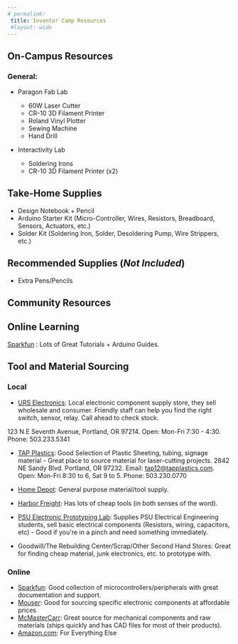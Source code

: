 ```yaml
---
# permalink: 
 title: Inventor Camp Resources
 #layout: wide
---
```


## On-Campus Resources ##

### General: ###
- Paragon Fab Lab
  - 60W Laser Cutter
  - CR-10 3D Filament Printer
  - Roland Vinyl Plotter
  - Sewing Machine
  - Hand Drill
  
- Interactivity Lab
  - Soldering Irons
  - CR-10 3D Filament Printer (x2)


## Take-Home Supplies ##

- Design Notebook + Pencil
- Arduino Starter Kit (Micro-Controller, Wires, Resistors, Breadboard, Sensors, Actuators, etc.)
- Solder Kit (Soldering Iron, Solder, Desoldering Pump, Wire Strippers, etc.)

## Recommended Supplies (_Not Included_) ##

- Extra Pens/Pencils


## Community Resources ##


## Online Learning ##

[Sparkfun](https://learn.sparkfun.com/) : Lots of Great Tutorials + Arduino Guides.

##  Tool and Material Sourcing ##

### Local ###
- [URS Electronics](http://www.urseleshop.com/): Local electronic component supply store, they sell wholesale and consumer. Friendly staff can help you find the right switch, sensor, relay. Call ahead to check stock.

123 N.E Seventh Avenue, Portland, OR 97214.
Open: Mon-Fri 7:30 - 4:30.
Phone: 503.233.5341

- [TAP Plastics](https://www.tapplastics.com/): Good Selection of Plastic Sheeting, tubing, signage material - Great place to source material for laser-cutting projects.
2842 NE Sandy Blvd. Portland, OR 97232.
Email: tap12@tapplastics.com.
Open: Mon-Fri 8:30 to 6, Sat 9 to 5.
Phone: 503.230.0770

- [Home Depot](https://www.homedepot.com/l/search/121/full/): General purpose material/tool supply.
- [Harbor Freight](harborfreight.com): Has lots of cheap tools (in both senses of the word).
- [PSU Electronic Prototyping Lab](http://psu-epl.github.io/): Supplies PSU Electrical Engineering students, sell basic electrical components (Resistors, wiring, capacitors, etc) - Good if you're in a pinch and need something immediately.
- Goodwill/The Rebuilding Center/Scrap/Other Second Hand Stores: Great for finding cheap material, junk electronics, etc. to prototype with.

### Online ###
- [Sparkfun](https://www.sparkfun.com/categories): Good collection of microcontrollers/peripherals with great documentation and support.
- [Mouser](https://www.mouser.com/): Good for sourcing specific electronic components at affordable prices
- [McMasterCarr](https://www.mcmaster.com/#): Great source for mechanical components and raw materials (ships quickly and has CAD files for most of their products).
- [Amazon.com](amazon.com): For Everything Else